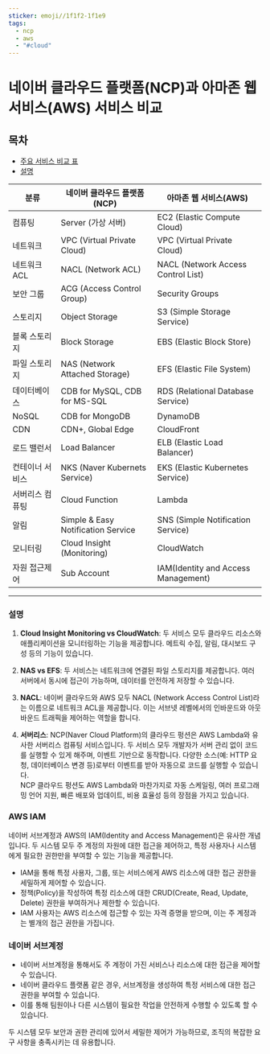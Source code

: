 ```yaml
---
sticker: emoji//1f1f2-1f1e9
tags:
  - ncp
  - aws
  - "#cloud"
---
```

# 네이버 클라우드 플랫폼(NCP)과 아마존 웹 서비스(AWS) 서비스 비교
## 목차
- [주요 서비스 비교 표](#주요-서비스-비교-표)
- [설명](#설명)

| 분류                | 네이버 클라우드 플랫폼(NCP)    | 아마존 웹 서비스(AWS)        |
|---------------------|--------------------------------|------------------------------|
| 컴퓨팅              | Server (가상 서버)             | EC2 (Elastic Compute Cloud)  |
| 네트워크            | VPC (Virtual Private Cloud)    | VPC (Virtual Private Cloud)  |
| 네트워크 ACL        | NACL (Network ACL)             | NACL (Network Access Control List) |
| 보안 그룹           | ACG (Access Control Group)     | Security Groups               |
| 스토리지            | Object Storage                 | S3 (Simple Storage Service)  |
| 블록 스토리지       | Block Storage                  | EBS (Elastic Block Store)    |
| 파일 스토리지       | NAS (Network Attached Storage) | EFS (Elastic File System)    |
| 데이터베이스        | CDB for MySQL, CDB for MS-SQL  | RDS (Relational Database Service) |
| NoSQL               |  CDB for MongoDB             | DynamoDB                     |
| CDN                 | CDN+, Global Edge              | CloudFront                   |
| 로드 밸런서         | Load Balancer                  | ELB (Elastic Load Balancer)  |
| 컨테이너 서비스     | NKS (Naver Kubernets Service)  | EKS (Elastic Kubernetes Service) |
| 서버리스 컴퓨팅      | Cloud Function                 | Lambda                       |
| 알림                | Simple & Easy Notification Service | SNS (Simple Notification Service) |
| 모니터링            | Cloud Insight (Monitoring)     | CloudWatch                   |
| 자원 접근제어       | Sub Account                | IAM(Identity and Access Management) |

---
### 설명

1. **Cloud Insight Monitoring vs CloudWatch**: 두 서비스 모두 클라우드 리소스와 애플리케이션을 모니터링하는 기능을 제공합니다. 메트릭 수집, 알림, 대시보드 구성 등의 기능이 있습니다.

2. **NAS vs EFS**: 두 서비스는 네트워크에 연결된 파일 스토리지를 제공합니다. 여러 서버에서 동시에 접근이 가능하며, 데이터를 안전하게 저장할 수 있습니다.

3. **NACL**: 네이버 클라우드와 AWS 모두 NACL (Network Access Control List)라는 이름으로 네트워크 ACL을 제공합니다. 이는 서브넷 레벨에서의 인바운드와 아웃바운드 트래픽을 제어하는 역할을 합니다.
4. **서버리스**: NCP(Naver Cloud Platform)의 클라우드 펑션은 AWS Lambda와 유사한 서버리스 컴퓨팅 서비스입니다. 두 서비스 모두 개발자가 서버 관리 없이 코드를 실행할 수 있게 해주며, 이벤트 기반으로 동작합니다. 다양한 소스(예: HTTP 요청, 데이터베이스 변경 등)로부터 이벤트를 받아 자동으로 코드를 실행할 수 있습니다. \
NCP 클라우드 펑션도 AWS Lambda와 마찬가지로 자동 스케일링, 여러 프로그래밍 언어 지원, 빠른 배포와 업데이트, 비용 효율성 등의 장점을 가지고 있습니다.

### AWS IAM
네이버 서브계정과 AWS의 IAM(Identity and Access Management)은 유사한 개념입니다. 두 시스템 모두 주 계정의 자원에 대한 접근을 제어하고, 특정 사용자나 시스템에게 필요한 권한만을 부여할 수 있는 기능을 제공합니다.
- IAM을 통해 특정 사용자, 그룹, 또는 서비스에게 AWS 리소스에 대한 접근 권한을 세밀하게 제어할 수 있습니다.
- 정책(Policy)을 작성하여 특정 리소스에 대한 CRUD(Create, Read, Update, Delete) 권한을 부여하거나 제한할 수 있습니다.
- IAM 사용자는 AWS 리소스에 접근할 수 있는 자격 증명을 받으며, 이는 주 계정과는 별개의 접근 권한을 가집니다.

### 네이버 서브계정
- 네이버 서브계정을 통해서도 주 계정이 가진 서비스나 리소스에 대한 접근을 제어할 수 있습니다.
- 네이버 클라우드 플랫폼 같은 경우, 서브계정을 생성하여 특정 서비스에 대한 접근 권한을 부여할 수 있습니다.
- 이를 통해 팀원이나 다른 시스템이 필요한 작업을 안전하게 수행할 수 있도록 할 수 있습니다.

두 시스템 모두 보안과 권한 관리에 있어서 세밀한 제어가 가능하므로, 조직의 복잡한 요구 사항을 충족시키는 데 유용합니다.
